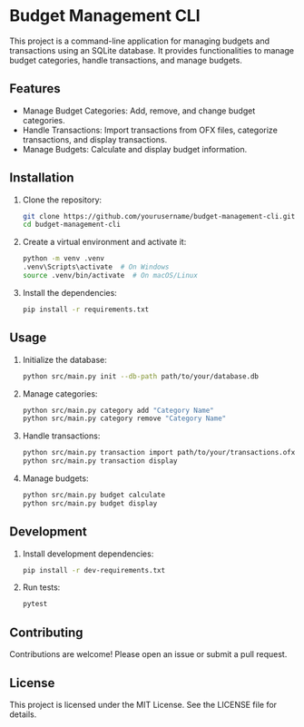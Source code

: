# Budget Management CLI

This project is a command-line application for managing budgets and transactions using an SQLite database. It provides functionalities to manage budget categories, handle transactions, and manage budgets.

## Features

- Manage Budget Categories: Add, remove, and change budget categories.
- Handle Transactions: Import transactions from OFX files, categorize transactions, and display transactions.
- Manage Budgets: Calculate and display budget information.

## Installation

1. Clone the repository:
    ```bash
    git clone https://github.com/yourusername/budget-management-cli.git
    cd budget-management-cli
    ```

2. Create a virtual environment and activate it:
    ```bash
    python -m venv .venv
    .venv\Scripts\activate  # On Windows
    source .venv/bin/activate  # On macOS/Linux
    ```

3. Install the dependencies:
    ```bash
    pip install -r requirements.txt
    ```

## Usage

1. Initialize the database:
    ```bash
    python src/main.py init --db-path path/to/your/database.db
    ```

2. Manage categories:
    ```bash
    python src/main.py category add "Category Name"
    python src/main.py category remove "Category Name"
    ```

3. Handle transactions:
    ```bash
    python src/main.py transaction import path/to/your/transactions.ofx
    python src/main.py transaction display
    ```

4. Manage budgets:
    ```bash
    python src/main.py budget calculate
    python src/main.py budget display
    ```

## Development

1. Install development dependencies:
    ```bash
    pip install -r dev-requirements.txt
    ```

2. Run tests:
    ```bash
    pytest
    ```

## Contributing

Contributions are welcome! Please open an issue or submit a pull request.

## License

This project is licensed under the MIT License. See the LICENSE file for details.